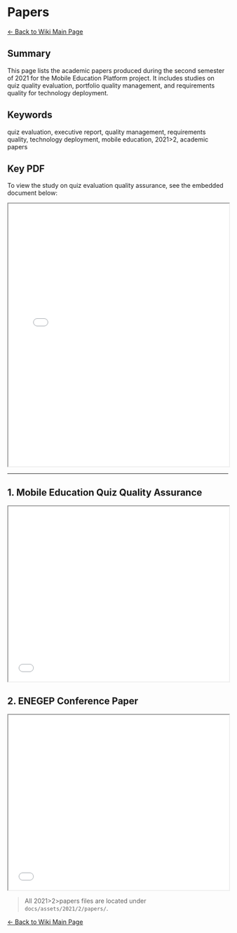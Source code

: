 # Papers

[← Back to Wiki Main Page](../../../wiki_index.md)

## **Summary**

This page lists the academic papers produced during the second semester of 2021 for the Mobile Education Platform project. It includes studies on quiz quality evaluation, portfolio quality management, and requirements quality for technology deployment.

## **Keywords**

quiz evaluation, executive report, quality management, requirements quality, technology deployment, mobile education, 2021>2, academic papers

## **Key PDF**

To view the study on quiz evaluation quality assurance, see the embedded document below:

<iframe src="/assets/2021/2/papers/UNB - Mobile Education - 2021 - Artigo -  MOBILE EDUCATION QUIZZ.pdf" width="100%" height="600px" title="Mobile Education Quiz Paper"></iframe>

---

## **1. Mobile Education Quiz Quality Assurance**

<iframe src="/assets/2021/2/papers/UNB - Mobile Education - 2021 - Artigo -  MOBILE EDUCATION QUIZZ.pdf" width="100%" height="400px" title="Mobile Education Quiz Paper"></iframe>

## **2. ENEGEP Conference Paper**

<iframe src="/assets/2021/2/papers/UNB - Mobile Education - 2021 - Artigo - ENEGEP.pdf" width="100%" height="400px" title="ENEGEP Conference Paper"></iframe>

> All 2021>2>papers files are located under `docs/assets/2021/2/papers/`.

[← Back to Wiki Main Page](../../../wiki_index.md)